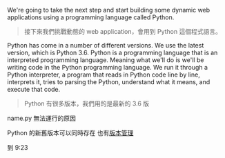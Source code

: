 We're going to take the next step and start building some dynamic web applications using a programming language called Python.
> 接下來我們挑戰動態的 web application，會用到 Python 這個程式語言。

Python has come in a number of different versions. We use the latest version, which is Python 3.6. Python is a programming language that is an interpreted programming language. Meaning what we'll do is we'll be writing code in the Python programming language. We run it through a Python interpreter, a program that reads in Python code line by line, interprets it, tries to parsing the Python, understand what it means, and execute that code.
> Python 有很多版本，我們用的是最新的 3.6 版

name.py 無法運行的原因

Python 的新舊版本可以同時存在
也有[版本管理](https://github.com/pyenv/pyenv)

到 9:23